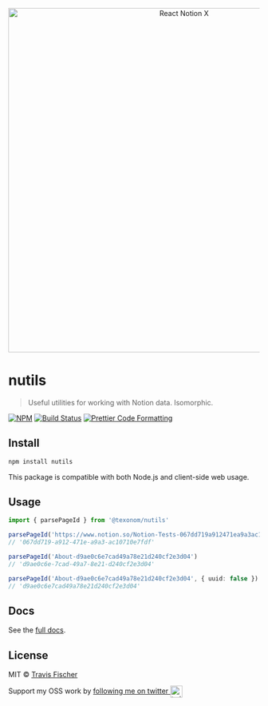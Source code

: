 <p align="center">
  <img alt="React Notion X" src="https://raw.githubusercontent.com/texonom/notion/master/media/notion-ts.png" width="689">
</p>

# nutils

> Useful utilities for working with Notion data. Isomorphic.

[![NPM](https://img.shields.io/npm/v/nutils.svg)](https://www.npmjs.com/package/nutils) [![Build Status](https://github.com/texonom/notion/actions/workflows/test.yml/badge.svg)](https://github.com/texonom/notion/actions/workflows/test.yml) [![Prettier Code Formatting](https://img.shields.io/badge/code_style-prettier-brightgreen.svg)](https://prettier.io)

## Install

```bash
npm install nutils
```

This package is compatible with both Node.js and client-side web usage.

## Usage

```ts
import { parsePageId } from '@texonom/nutils'

parsePageId('https://www.notion.so/Notion-Tests-067dd719a912471ea9a3ac10710e7fdf')
// '067dd719-a912-471e-a9a3-ac10710e7fdf'

parsePageId('About-d9ae0c6e7cad49a78e21d240cf2e3d04')
// 'd9ae0c6e-7cad-49a7-8e21-d240cf2e3d04'

parsePageId('About-d9ae0c6e7cad49a78e21d240cf2e3d04', { uuid: false })
// 'd9ae0c6e7cad49a78e21d240cf2e3d04'
```

## Docs

See the [full docs](https://github.com/texonom/notion).

## License

MIT © [Travis Fischer](https://transitivebullsh.it)

Support my OSS work by <a href="https://twitter.com/transitive_bs">following me on twitter <img src="https://storage.googleapis.com/saasify-assets/twitter-logo.svg" alt="twitter" height="24px" align="center"></a>
